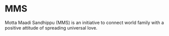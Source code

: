 # MMS
Motta Maadi Sandhippu (MMS) is an initiative to connect world family with a positive attitude of spreading universal love.
